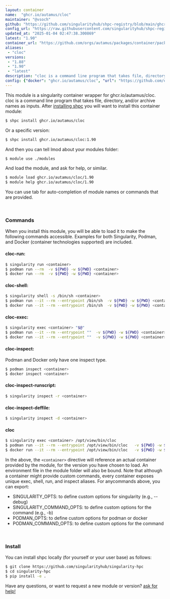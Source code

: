 ```yaml
---
layout: container
name:  "ghcr.io/autamus/cloc"
maintainer: "@vsoch"
github: "https://github.com/singularityhub/shpc-registry/blob/main/ghcr.io/autamus/cloc/container.yaml"
config_url: "https://raw.githubusercontent.com/singularityhub/shpc-registry/main/ghcr.io/autamus/cloc/container.yaml"
updated_at: "2025-01-04 02:47:38.300869"
latest: "1.90"
container_url: "https://github.com/orgs/autamus/packages/container/package/cloc"
aliases:
 - "cloc"
versions:
 - "1.88"
 - "1.90"
 - "latest"
description: "cloc is a command line program that takes file, directory, and/or archive names as inputs."
config: {"docker": "ghcr.io/autamus/cloc", "url": "https://github.com/orgs/autamus/packages/container/package/cloc", "maintainer": "@vsoch", "description": "cloc is a command line program that takes file, directory, and/or archive names as inputs.", "latest": {"1.90": "sha256:5734c3a10923c9e8ad3704ded3a2572b97bf860b60bf2174c70485ea75672c89"}, "tags": {"1.88": "sha256:d83cabface35c70df9484dff3f606a10f13432747a7570e238525e3722061c31", "1.90": "sha256:5734c3a10923c9e8ad3704ded3a2572b97bf860b60bf2174c70485ea75672c89", "latest": "sha256:5734c3a10923c9e8ad3704ded3a2572b97bf860b60bf2174c70485ea75672c89"}, "aliases": {"cloc": "/opt/view/bin/cloc"}}
---
```


This module is a singularity container wrapper for ghcr.io/autamus/cloc.
cloc is a command line program that takes file, directory, and/or archive names as inputs.
After [installing shpc](#install) you will want to install this container module:


```bash
$ shpc install ghcr.io/autamus/cloc
```

Or a specific version:

```bash
$ shpc install ghcr.io/autamus/cloc:1.90
```

And then you can tell lmod about your modules folder:

```bash
$ module use ./modules
```

And load the module, and ask for help, or similar.

```bash
$ module load ghcr.io/autamus/cloc/1.90
$ module help ghcr.io/autamus/cloc/1.90
```

You can use tab for auto-completion of module names or commands that are provided.

<br>

### Commands

When you install this module, you will be able to load it to make the following commands accessible.
Examples for both Singularity, Podman, and Docker (container technologies supported) are included.

#### cloc-run:

```bash
$ singularity run <container>
$ podman run --rm  -v ${PWD} -w ${PWD} <container>
$ docker run --rm  -v ${PWD} -w ${PWD} <container>
```

#### cloc-shell:

```bash
$ singularity shell -s /bin/sh <container>
$ podman run --it --rm --entrypoint /bin/sh  -v ${PWD} -w ${PWD} <container>
$ docker run --it --rm --entrypoint /bin/sh  -v ${PWD} -w ${PWD} <container>
```

#### cloc-exec:

```bash
$ singularity exec <container> "$@"
$ podman run --it --rm --entrypoint ""  -v ${PWD} -w ${PWD} <container> "$@"
$ docker run --it --rm --entrypoint ""  -v ${PWD} -w ${PWD} <container> "$@"
```

#### cloc-inspect:

Podman and Docker only have one inspect type.

```bash
$ podman inspect <container>
$ docker inspect <container>
```

#### cloc-inspect-runscript:

```bash
$ singularity inspect -r <container>
```

#### cloc-inspect-deffile:

```bash
$ singularity inspect -d <container>
```


#### cloc

```bash
$ singularity exec <container> /opt/view/bin/cloc
$ podman run --it --rm --entrypoint /opt/view/bin/cloc   -v ${PWD} -w ${PWD} <container> -c " $@"
$ docker run --it --rm --entrypoint /opt/view/bin/cloc   -v ${PWD} -w ${PWD} <container> -c " $@"
```



In the above, the `<container>` directive will reference an actual container provided
by the module, for the version you have chosen to load. An environment file in the
module folder will also be bound. Note that although a container
might provide custom commands, every container exposes unique exec, shell, run, and
inspect aliases. For anycommands above, you can export:

 - SINGULARITY_OPTS: to define custom options for singularity (e.g., --debug)
 - SINGULARITY_COMMAND_OPTS: to define custom options for the command (e.g., -b)
 - PODMAN_OPTS: to define custom options for podman or docker
 - PODMAN_COMMAND_OPTS: to define custom options for the command

<br>

### Install

You can install shpc locally (for yourself or your user base) as follows:

```bash
$ git clone https://github.com/singularityhub/singularity-hpc
$ cd singularity-hpc
$ pip install -e .
```

Have any questions, or want to request a new module or version? [ask for help!](https://github.com/singularityhub/singularity-hpc/issues)
